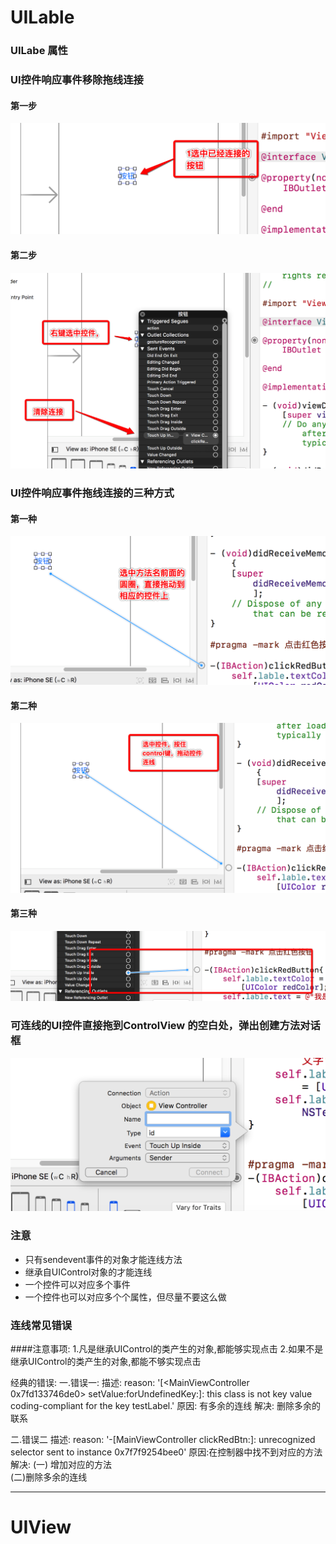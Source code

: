 # UILable
### UILabe 属性

### UI控件响应事件移除拖线连接

#### 第一步

![第一步](images/Snip20170722_9.png)

#### 第二步

![第二步](images/Snip20170722_11.png)

### UI控件响应事件拖线连接的三种方式

#### 第一种

![第一种](images/Snip20170722_13.png)

#### 第二种

![第二种](images/Snip20170722_12.png)

#### 第三种

![第三种](images/Snip20170722_14.png)

### 可连线的UI控件直接拖到ControlView 的空白处，弹出创建方法对话框

![](images/Snip20170722_16.png)

### 注意

* 只有sendevent事件的对象才能连线方法
* 继承自UIControl对象的才能连线
* 一个控件可以对应多个事件 
* 一个控件也可以对应多个个属性，但尽量不要这么做

### 连线常见错误

####注意事项:
   1.凡是继承UIControl的类产生的对象,都能够实现点击
   2.如果不是继承UIControl的类产生的对象,都能不够实现点击
 
   经典的错误:
   一.错误一:
     描述: 
     reason: '[<MainViewController 0x7fd133746de0> setValue:forUndefinedKey:]: this class is not key value coding-compliant for the key testLabel.'
     原因: 有多余的连线
     解决: 删除多余的联系
 
  二.错误二
     描述:
     reason: '-[MainViewController clickRedBtn:]: unrecognized selector sent to instance 0x7f7f9254bee0'
     原因:在控制器中找不到对应的方法
     解决:  (一) 增加对应的方法  
           (二)删除多余的连线

---
# UIView

### 




